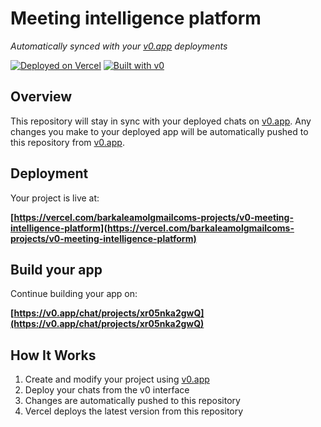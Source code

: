 # Meeting intelligence platform

*Automatically synced with your [v0.app](https://v0.app) deployments*

[![Deployed on Vercel](https://img.shields.io/badge/Deployed%20on-Vercel-black?style=for-the-badge&logo=vercel)](https://vercel.com/barkaleamolgmailcoms-projects/v0-meeting-intelligence-platform)
[![Built with v0](https://img.shields.io/badge/Built%20with-v0.app-black?style=for-the-badge)](https://v0.app/chat/projects/xr05nka2gwQ)

## Overview

This repository will stay in sync with your deployed chats on [v0.app](https://v0.app).
Any changes you make to your deployed app will be automatically pushed to this repository from [v0.app](https://v0.app).

## Deployment

Your project is live at:

**[https://vercel.com/barkaleamolgmailcoms-projects/v0-meeting-intelligence-platform](https://vercel.com/barkaleamolgmailcoms-projects/v0-meeting-intelligence-platform)**

## Build your app

Continue building your app on:

**[https://v0.app/chat/projects/xr05nka2gwQ](https://v0.app/chat/projects/xr05nka2gwQ)**

## How It Works

1. Create and modify your project using [v0.app](https://v0.app)
2. Deploy your chats from the v0 interface
3. Changes are automatically pushed to this repository
4. Vercel deploys the latest version from this repository